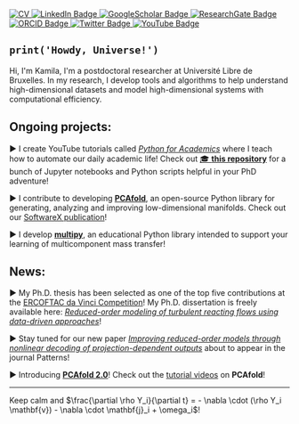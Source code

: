 <a href="https://github.com/kamilazdybal/kamilazdybal.github.io/raw/main/CV-kamila-zdybal.pdf">
  <img src="https://img.shields.io/badge/download_my_CV-gainsboro?style=for-the-badge&logo=latex&logoColor=black" alt="CV"/>
</a>
<a href="https://www.linkedin.com/in/kamila-zdybal/">
  <img src="https://img.shields.io/badge/LinkedIn-blue?style=for-the-badge&logo=linkedin&logoColor=white" alt="LinkedIn Badge"/>
</a>  
<a href="https://scholar.google.com/citations?user=EI_up1gAAAAJ&hl=en&oi=ao">
  <img src="https://img.shields.io/badge/GoogleScholar-critical?style=for-the-badge&logo=googlescholar&logoColor=white" alt="GoogleScholar Badge"/>
</a>
<a href="https://www.researchgate.net/profile/Kamila-Zdybal">
  <img src="https://img.shields.io/badge/ResearchGate-lightseagreen?style=for-the-badge&logo=researchgate&logoColor=white" alt="ResearchGate Badge"/>
</a>
<a href="https://orcid.org/0000-0002-3952-3824">
  <img src="https://img.shields.io/badge/orcid-green?style=for-the-badge&logo=orcid&logoColor=white" alt="ORCID Badge"/>
</a>
<a href="https://twitter.com/kamilazdybal">
  <img src="https://img.shields.io/badge/Twitter-dodgerblue?style=for-the-badge&logo=twitter&logoColor=white" alt="Twitter Badge"/>
</a>
<a href="https://www.youtube.com/channel/UCv_HIIdhPlJKdew31vXgt4g">
  <img src="https://img.shields.io/badge/youtube-firebrick?style=for-the-badge&logo=youtube&logoColor=white" alt="YouTube Badge"/>
</a>

## `print('Howdy, Universe!')`

Hi, I'm Kamila, I'm a postdoctoral researcher at Université Libre de Bruxelles. In my research, I develop tools and algorithms to help understand high-dimensional datasets and model high-dimensional systems with computational efficiency.

## Ongoing projects:

► I create YouTube tutorials called [*Python for Academics*](https://www.youtube.com/playlist?list=PL7gWbAt3_3KEuRQfwFeI_RH3EZr87nslf) where I teach how to automate our daily academic life!
Check out [🎓 **this repository**](https://github.com/kamilazdybal/python-for-academics) for a bunch of Jupyter notebooks and Python scripts helpful in your PhD adventure!

► I contribute to developing [**PCAfold**](https://pcafold.readthedocs.io/), an open-source Python library for generating, analyzing and improving low-dimensional manifolds. Check out our [SoftwareX publication](https://authors.elsevier.com/sd/article/S2352711020303435)! 

► I develop [**multipy**](https://multipy-lib.readthedocs.io/), an educational Python library intended to support your learning of multicomponent mass transfer!

## News:

► My Ph.D. thesis has been selected as one of the top five contributions at the [ERCOFTAC da Vinci Competition](https://www.ercoftac.org/about/ercoftac-da-vinci-competition/18th-da-vinci-2023/)! My Ph.D. dissertation is freely available here: [*Reduced-order modeling of turbulent reacting flows using data-driven approaches*](https://www.researchgate.net/publication/370097058_Reduced-order_modeling_of_turbulent_reacting_flows_using_data-driven_approaches)!

► Stay tuned for our new paper [*Improving reduced-order models through nonlinear decoding of projection-dependent outputs*](https://github.com/kamilazdybal/nonlinear-decoding) about to appear in the journal Patterns!

► Introducing [**PCAfold 2.0**](https://authors.elsevier.com/sd/article/S2352711023001437)! Check out the [tutorial videos](https://www.youtube.com/playlist?list=PL7gWbAt3_3KFYchpPZKv2xJHD8q1Wjr-i) on **PCAfold**!

------

Keep calm and $\frac{\partial \rho Y_i}{\partial t} = - \nabla \cdot (\rho Y_i \mathbf{v}) - \nabla \cdot \mathbf{j}_i + \omega_i$!

